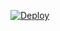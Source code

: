 [![Deploy](https://www.herokucdn.com/deploy/button.svg)](https://heroku.com/deploy?template=https://github.com/best-tech/heroku-reco-app)
